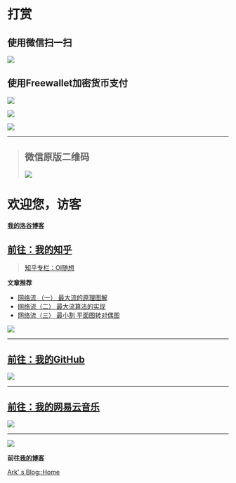 # 打赏
## 使用微信扫一扫
![](https://cdn.jsdelivr.net/gh/lkpo0v/5n@master/de5988dbf78c5b82bdb0bbb268834dc1.png)

## 使用Freewallet加密货币支付
![](https://cdn.jsdelivr.net/gh/lkpo0v/5n@master/e48091cbb8242dbb4fa11aefa15a1a02.png)

![](https://cdn.jsdelivr.net/gh/lkpo0v/d1n3/ww2.sinaimg.cn/large/005BYqpgly1g01dwo3j72j308c01o080.jpg)

![](https://cdn.jsdelivr.net/gh/lkpo0v/d1n3/ww2.sinaimg.cn/large/005BYqpgly1g01dwo3j72j308c01o080.jpg)

------------------------------------

> ## 微信原版二维码
> ![](https://cdn.jsdelivr.net/gh/lkpo0v/5n@master/985CA94E6A789C6BCB1086C5A78E9E5D.jpg)

# 欢迎您，访客
[**我的洛谷博客**](https://ark.blog.luogu.org/)
## [前往：我的知乎](https://www.zhihu.com/people/minecraftfuns/)
> [知乎专栏：OI随想](https://zhuanlan.zhihu.com/minecraftfuns)

**文章推荐**
* [网络流 （一） 最大流的原理图解](https://zhuanlan.zhihu.com/p/60866032)
* [网络流（二） 最大流算法的实现](https://zhuanlan.zhihu.com/p/60867264)
* [网络流（三） 最小割 平面图转对偶图](https://zhuanlan.zhihu.com/p/60867843)

[![](https://cdn.jsdelivr.net/gh/lkpo0v/5n@master/zhihu-minecraftfuns-800x600.png)](https://www.zhihu.com/people/minecraftfuns/)

------------------

## [前往：我的GitHub](https://github.com/MinecraftFuns)

[![](
https://cdn.jsdelivr.net/gh/lkpo0v/5n@master/github-minecraftfuns.jpg)](https://github.com/MinecraftFuns)

------------------

## [前往：我的网易云音乐](https://music.163.com/#/user/home?id=61964347)

[![](
https://cdn.jsdelivr.net/gh/lkpo0v/5n@master/netease-minecraftfuns.jpg)](https://music.163.com/#/user/home?id=61964347)

------------------

![](https://cdn.jsdelivr.net/gh/lkpo0v/d1n3/ww2.sinaimg.cn/large/005BYqpgly1g01dwo3j72j308c01o080.jpg)

**前往[我的博客](https://vmlankub.github.io/www.arkf.xyz/blog/?src=luogu.org-41939)**

[Ark' s Blog::Home](https://vmlankub.github.io/www.arkf.xyz/?src=luogu.org-41939)
